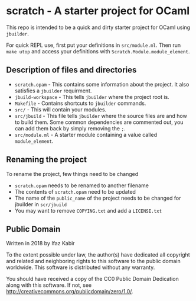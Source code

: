 # scratch - A starter project for OCaml

This repo is intended to be a quick and dirty starter project for OCaml using
`jbuilder`.

For quick REPL use, first put your definitions in `src/module.ml`. Then run
`make utop` and access your definitions with `Scratch.Module.module_element`.

## Description of files and directories
- `scratch.opam` - This contains some information about the project. It also
  satisfies a `jbuilder` requirment.
- `jbuild-workspace` - This tells `jbuilder` where the project root is.
- `Makefile` - Contains shortcuts to `jbuilder` commands.
- `src/` - This will contain your modules.
- `src/jbuild` - This file tells `jbuilder` where the source files are and how
  to build them. Some common dependencies are commented out, you can add them
  back by simply removing the `;`.
- `src/module.ml` - A starter module containing a value called `module_element`.

## Renaming the project
To rename the project, few things need to be changed
- `scratch.opam` needs to be renamed to another filename
- The contents of `scratch.opam` need to be updated
- The name of the `public_name` of the project needs to be changed for jbuilder
  in `scr/jbuild`
- You may want to remove `COPYING.txt` and add a `LICENSE.txt`

## Public Domain
Written in 2018 by Ifaz Kabir

To the extent possible under law, the author(s) have dedicated all copyright and
related and neighboring rights to this software to the public domain
worldwide. This software is distributed without any warranty.

You should have received a copy of the CC0 Public Domain Dedication along with
this software. If not, see <http://creativecommons.org/publicdomain/zero/1.0/>.
